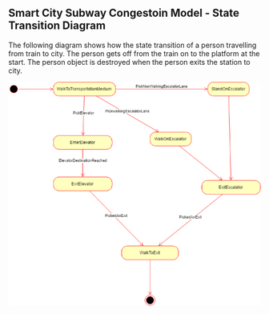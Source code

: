 ## Smart City Subway Congestoin Model - State Transition Diagram

The following diagram shows how the state transition of a person travelling from train to city. The person gets off from the train on to the platform at the start. The person object is destroyed when the person exits the station to city. 


![Example Object Diagram](../images/MySubwaySystemPersonToCity.png)

